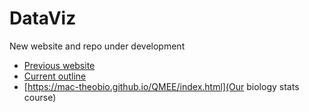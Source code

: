 # DataViz

New website and repo under development

* [Previous website](https://bbolker.github.io/stat744/)
* [Current outline](https://bbolker.github.io/stat744/outline.html)
* [https://mac-theobio.github.io/QMEE/index.html](Our biology stats course)

